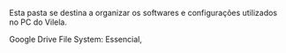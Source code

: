 Esta pasta se destina a organizar os softwares e configurações utilizados no PC do Vilela.


Google Drive File System: Essencial, 
<!--stackedit_data:
eyJoaXN0b3J5IjpbNDE0MTg3ODczXX0=
-->